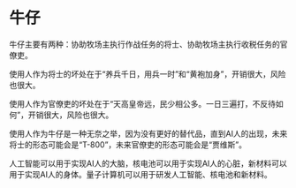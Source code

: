 # 牛仔

牛仔主要有两种：协助牧场主执行作战任务的将士、协助牧场主执行收税任务的官僚吏。

使用人作为将士的坏处在于“养兵千日，用兵一时”和“黄袍加身”，开销很大，风险也很大。

使用人作为官僚吏的坏处在于“天高皇帝远，民少相公多。一日三遍打，不反待如何”，开销很大，风险也很大。

使用人作为牛仔是一种无奈之举，因为没有更好的替代品，直到AI人的出现，未来将士的形态可能会是“T-800”，未来官僚吏的形态可能会是“贾维斯”。

人工智能可以用于实现AI人的大脑，核电池可以用于实现AI人的心脏，新材料可以用于实现AI人的身体。量子计算机可以用于研发人工智能、核电池和新材料。
